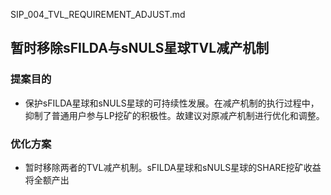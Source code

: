 SIP_004_TVL_REQUIREMENT_ADJUST.md

## 暂时移除sFILDA与sNULS星球TVL减产机制
### 提案目的
- 保护sFILDA星球和sNULS星球的可持续性发展。在减产机制的执行过程中，抑制了普通用户参与LP挖矿的积极性。故建议对原减产机制进行优化和调整。
### 优化方案
- 暂时移除两者的TVL减产机制。sFILDA星球和sNULS星球的SHARE挖矿收益将全额产出